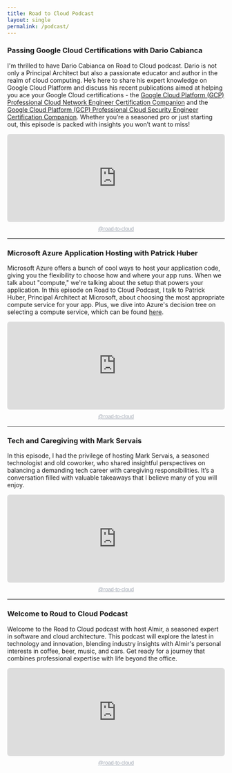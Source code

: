 ```yaml
---
title: Road to Cloud Podcast
layout: single
permalink: /podcast/
---
```


### Passing Google Cloud Certifications with Dario Cabianca
I'm thrilled to have Dario Cabianca on Road to Cloud podcast. Dario is not only a Principal Architect but also a passionate educator and author in the realm of cloud computing. He’s here to share his expert knowledge on Google Cloud Platform and discuss his recent publications aimed at helping you ace your Google Cloud certifications - the [Google Cloud Platform (GCP) Professional Cloud Network Engineer Certification Companion](https://a.co/d/dKelLOS) and the [Google Cloud Platform (GCP) Professional Cloud Security Engineer Certification Companion](https://a.co/d/aZyevCc). Whether you’re a seasoned pro or just starting out, this episode is packed with insights you won’t want to miss! 

<div style="height: 228px; width: 100%;"><iframe src="https://audio.com/embed/audio/1798132324863036?theme=image"
    style="display:block; border-radius: 6px; border: none; height: 204px; width: 100%;"></iframe><a href='https://audio.com/road-to-cloud' style="text-align: center; display: block; color: #A4ABB6; font-size: 12px; font-family: sans-serif; line-height: 16px; margin-top: 8px; overflow: hidden; white-space: nowrap; text-overflow: ellipsis;">@road-to-cloud</a></div>

-----
### Microsoft Azure Application Hosting with Patrick Huber
Microsoft Azure offers a bunch of cool ways to host your application code, giving you the flexibility to choose how and where your app runs. When we talk about "compute," we're talking about the setup that powers your application. In this episode on Road to Cloud Podcast, I talk to Patrick Huber, Principal Architect at Microsoft, about choosing the most appropriate compute service for your app. Plus, we dive into Azure's decision tree on selecting a compute service, which can be found [here](https://learn.microsoft.com/en-us/azure/architecture/guide/technology-choices/compute-decision-tree).

<div style="height: 228px; width: 100%;"><iframe src="https://audio.com/embed/audio/1792258297700297?theme=image"
    style="display:block; border-radius: 6px; border: none; height: 204px; width: 100%;"></iframe><a href='https://audio.com/road-to-cloud' style="text-align: center; display: block; color: #A4ABB6; font-size: 12px; font-family: sans-serif; line-height: 16px; margin-top: 8px; overflow: hidden; white-space: nowrap; text-overflow: ellipsis;">@road-to-cloud</a></div>

-----
### Tech and Caregiving with Mark Servais
In this episode, I had the privilege of hosting Mark Servais, a seasoned technologist and old coworker, who shared insightful perspectives on balancing a demanding tech career with caregiving responsibilities. It’s a conversation filled with valuable takeaways that I believe many of you will enjoy.

<div style="height: 228px; width: 100%;"><iframe src="https://audio.com/embed/audio/1791210371882532?theme=image"
    style="display:block; border-radius: 6px; border: none; height: 204px; width: 100%;"></iframe><a href='https://audio.com/road-to-cloud' style="text-align: center; display: block; color: #A4ABB6; font-size: 12px; font-family: sans-serif; line-height: 16px; margin-top: 8px; overflow: hidden; white-space: nowrap; text-overflow: ellipsis;">@road-to-cloud</a></div>

-----
### Welcome to Roud to Cloud Podcast
Welcome to the Road to Cloud podcast with host Almir, a seasoned expert in software and cloud architecture. This podcast will explore the latest in technology and innovation, blending industry insights with Almir's personal interests in coffee, beer, music, and cars. Get ready for a journey that combines professional expertise with life beyond the office.

<div style="height: 228px; width: 100%;"><iframe src="https://audio.com/embed/audio/1789839263963074?theme=image"
    style="display:block; border-radius: 6px; border: none; height: 204px; width: 100%;"></iframe><a href='https://audio.com/road-to-cloud' style="text-align: center; display: block; color: #A4ABB6; font-size: 12px; font-family: sans-serif; line-height: 16px; margin-top: 8px; overflow: hidden; white-space: nowrap; text-overflow: ellipsis;">@road-to-cloud</a></div>
